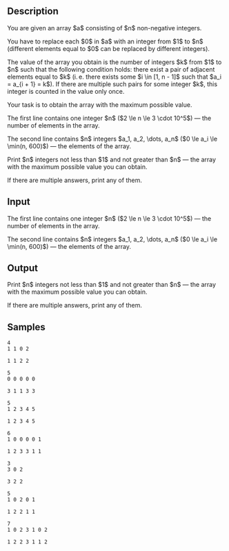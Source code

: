 ## Description

<div><p>You are given an array $a$ consisting of $n$ non-negative integers.</p><p>You have to replace each $0$ in $a$ with an integer from $1$ to $n$ (different elements equal to $0$ can be replaced by different integers).</p><p>The <span class="tex-font-style-it">value</span> of the array you obtain is the number of integers $k$ from $1$ to $n$ such that the following condition holds: there exist a pair of adjacent elements equal to $k$ (i. e. there exists some $i \in [1, n - 1]$ such that $a_i = a_{i + 1} = k$). If there are multiple such pairs for some integer $k$, this integer is counted in the <span class="tex-font-style-it">value</span> only once.</p><p>Your task is to obtain the array with the maximum possible <span class="tex-font-style-it">value</span>.</p></div><div class="input-specification"><p>The first line contains one integer $n$ ($2 \le n \le 3 \cdot 10^5$)&nbsp;— the number of elements in the array.</p><p>The second line contains $n$ integers $a_1, a_2, \dots, a_n$ ($0 \le a_i \le \min(n, 600)$)&nbsp;— the elements of the array.</p></div><div class="output-specification"><p>Print $n$ integers not less than $1$ and not greater than $n$&nbsp;— the array with the maximum possible <span class="tex-font-style-it">value</span> you can obtain.</p><p>If there are multiple answers, print any of them.</p></div>

## Input

<p>The first line contains one integer $n$ ($2 \le n \le 3 \cdot 10^5$)&nbsp;— the number of elements in the array.</p><p>The second line contains $n$ integers $a_1, a_2, \dots, a_n$ ($0 \le a_i \le \min(n, 600)$)&nbsp;— the elements of the array.</p>

## Output

<p>Print $n$ integers not less than $1$ and not greater than $n$&nbsp;— the array with the maximum possible <span class="tex-font-style-it">value</span> you can obtain.</p><p>If there are multiple answers, print any of them.</p>

## Samples

```input1
4
1 1 0 2
```

```output1
1 1 2 2
```






```input2
5
0 0 0 0 0
```

```output2
3 1 1 3 3
```






```input3
5
1 2 3 4 5
```

```output3
1 2 3 4 5
```






```input4
6
1 0 0 0 0 1
```

```output4
1 2 3 3 1 1
```






```input5
3
3 0 2
```

```output5
3 2 2
```






```input6
5
1 0 2 0 1
```

```output6
1 2 2 1 1
```






```input7
7
1 0 2 3 1 0 2
```

```output7
1 2 2 3 1 1 2
```



